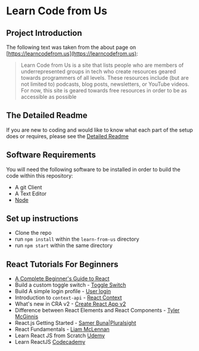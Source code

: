 # Learn Code from Us

## Project Introduction

The following text was taken from the about page on [https://learncodefrom.us](https://learncodefrom.us):

> Learn Code from Us is a site that lists people who are members of underrepresented groups in tech who create resources geared towards programmers of all levels. These resources include (but are not limited to) podcasts, blog posts, newsletters, or YouTube videos. For now, this site is geared towards free resources in order to be as accessible as possible

## The Detailed Readme

If you are new to coding and would like to know what each part of the setup does or requires, please see the [Detailed Readme](DetailedReadme.md)

## Software Requirements

You will need the following software to be installed in order to build the code within this repository:

- A git Client
- A Text Editor
- [Node](https://nodejs.org/en/)

## Set up instructions

- Clone the repo
- run `npm install` within the `learn-from-us` directory
- run `npm start` within the same directory

## React Tutorials For Beginners

- [A Complete Beginner's Guide to React](https://dev.to/aspittel/a-complete-beginners-guide-to-react-2cl6)
- Build a custom toggle switch - [Toggle Switch](https://scotch.io/tutorials/build-a-custom-toggle-switch-with-react)
- Build A simple login profile - [User login](https://scotch.io/tutorials/build-your-first-app-with-reacts-context-api)
- Introduction to `context-api` - [React Context](https://hackernoon.com/how-to-get-started-with-the-react-context-api-ccc41728fa59)
- What's new in CRA v2 - [Create React App v2](https://scotch.io/tutorials/whats-new-in-create-react-app-2)
- Difference between React Elements and React Components - [Tyler McGinnis](https://tylermcginnis.com/react-elements-vs-react-components/)
- React.js Getting Started - [Samer Buna|Pluralsight](https://www.pluralsight.com/courses/react-js-getting-started)
- React Fundamentals - [Liam McLennan](https://www.pluralsight.com/courses/react-fundamentals)
- Learn React JS from Scratch [Udemy](https://www.udemy.com/master-reactjs/)
- Learn ReactJS [Codecademy](https://www.codecademy.com/learn/react-101)

